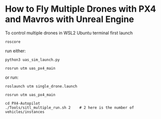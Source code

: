 # How to Fly Multiple Drones with PX4 and Mavros with Unreal Engine

To control multiple drones in WSL2 Ubuntu terminal first launch 

```
roscore
```

run either:
```
python3 uas_sim_launch.py

rosrun utm uas_px4_main
```

or run:
```
roslaunch utm single_drone.launch

rosrun utm uas_px4_main
```


```
cd PX4-Autopilot
./Tools/sitl_multiple_run.sh 2    # 2 here is the number of vehicles/instances 
```

